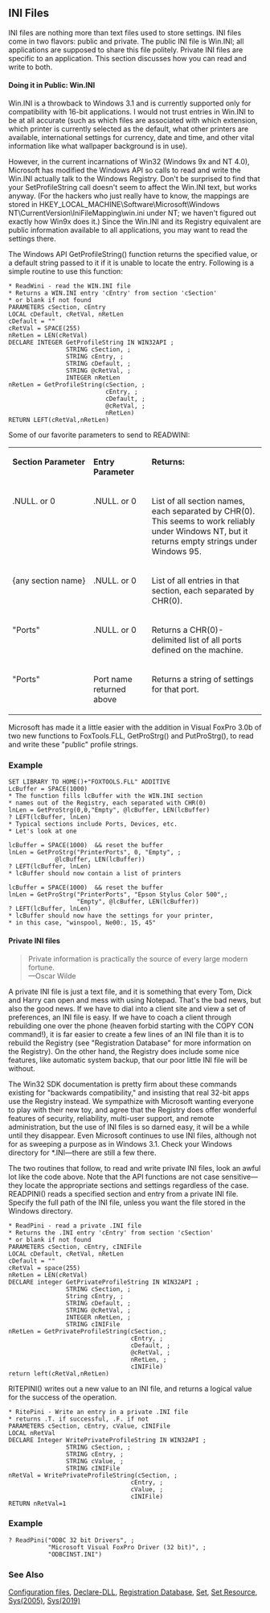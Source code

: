 ## INI Files

INI files are nothing more than text files used to store settings. INI files come in two flavors: public and private. The public INI file is Win.INI; all applications are supposed to share this file politely. Private INI files are specific to an application. This section discusses how you can read and write to both.

#### Doing it in Public: Win.INI

Win.INI is a throwback to Windows 3.1 and is currently supported only for compatibility with 16-bit applications. I would not trust entries in Win.INI to be at all accurate (such as which files are associated with which extension, which printer is currently selected as the default, what other printers are available, international settings for currency, date and time, and other vital information like what wallpaper background is in use).

However, in the current incarnations of Win32 (Windows 9x and NT 4.0), Microsoft has modified the Windows API so calls to read and write the Win.INI actually talk to the Windows Registry. Don't be surprised to find that your SetProfileString call doesn't seem to affect the Win.INI text, but works anyway. (For the hackers who just really have to know, the mappings are stored in HKEY_LOCAL_MACHINE\Software\Microsoft\Windows NT\CurrentVersion\IniFileMapping\win.ini under NT; we haven't figured out exactly how Win9x does it.) Since the Win.INI and its Registry equivalent are public information available to all applications, you may want to read the settings there. 

The Windows API GetProfileString() function returns the specified value, or a default string passed to it if it is unable to locate the entry. Following is a simple routine to use this function:

```foxpro
* ReadWini - read the WIN.INI file
* Returns a WIN.INI entry 'cEntry' from section 'cSection' 
* or blank if not found
PARAMETERS cSection, cEntry
LOCAL cDefault, cRetVal, nRetLen
cDefault = ""
cRetVal = SPACE(255)
nRetLen = LEN(cRetVal)
DECLARE INTEGER GetProfileString IN WIN32API ;
                STRING cSection, ;
                STRING cEntry, ;
                STRING cDefault, ;
                STRING @cRetVal, ;
                INTEGER nRetLen 
nRetLen = GetProfileString(cSection, ;
                           cEntry, ;
                           cDefault, ;
                           @cRetVal, ;
                           nRetLen)
RETURN LEFT(cRetVal,nRetLen)
```
Some of our favorite parameters to send to READWINI:

<table>
<tr>
  <td width="32%" valign="top">
  <p><b>Section Parameter </b></p>
  </td>
  <td width="23%" valign="top">
  <p><b>Entry Parameter</b></p>
  </td>
  <td width="45%" valign="top">
  <p><b>Returns:</b></p>
  </td>
 </tr>
<tr>
  <td width="32%" valign="top">
  <p>.NULL. or 0</p>
  </td>
  <td width="23%" valign="top">
  <p>.NULL. or 0</p>
  </td>
  <td width="45%" valign="top">
  <p>List of all section names, each separated by CHR(0). This seems to work reliably under Windows NT, but it returns empty strings under Windows 95.</p>
  </td>
 </tr>
<tr>
  <td width="32%" valign="top">
  <p>{any section name}</p>
  </td>
  <td width="23%" valign="top">
  <p>.NULL. or 0</p>
  </td>
  <td width="45%" valign="top">
  <p>List of all entries in that section, each separated by CHR(0).</p>
  </td>
 </tr>
<tr>
  <td width="32%" valign="top">
  <p>&quot;Ports&quot;</p>
  </td>
  <td width="23%" valign="top">
  <p>.NULL. or 0</p>
  </td>
  <td width="45%" valign="top">
  <p>Returns a CHR(0)-delimited list of all ports defined on the machine.</p>
  </td>
 </tr>
<tr>
  <td width="32%" valign="top">
  <p>&quot;Ports&quot;</p>
  </td>
  <td width="23%" valign="top">
  <p>Port name returned above</p>
  </td>
  <td width="45%" valign="top">
  <p>Returns a string of settings for that port.</p>
  </td>
 </tr>
</table>

Microsoft has made it a little easier with the addition in Visual FoxPro 3.0b of two new functions to FoxTools.FLL, GetProStrg() and PutProStrg(), to read and write these "public" profile strings.

### Example

```foxpro
SET LIBRARY TO HOME()+"FOXTOOLS.FLL" ADDITIVE
LcBuffer = SPACE(1000)
* The function fills lcBuffer with the WIN.INI section
* names out of the Registry, each separated with CHR(0)
lnLen = GetProStrg(0,0,"Empty", @lcBuffer, LEN(lcBuffer)
? LEFT(lcBuffer, lnLen)
* Typical sections include Ports, Devices, etc.
* Let's look at one

lcBuffer = SPACE(1000)  && reset the buffer
lnLen = GetProStrg("PrinterPorts", 0, "Empty", ;
             @lcBuffer, LEN(lcBuffer))
? LEFT(lcBuffer, lnLen)
* lcBuffer should now contain a list of printers

lcBuffer = SPACE(1000)  && reset the buffer
lnLen = GetProStrg("PrinterPorts", "Epson Stylus Color 500",;
                   "Empty", @lcBuffer, LEN(lcBuffer))
? LEFT(lcBuffer, lnLen)
* lcBuffer should now have the settings for your printer,
* in this case, "winspool, Ne00:, 15, 45"
```

#### Private INI files

>Private information is practically the source of every large modern fortune.<br>
 &mdash;Oscar Wilde

A private INI file is just a text file, and it is something that every Tom, Dick and Harry can open and mess with using Notepad. That's the bad news, but also the good news. If we have to dial into a client site and view a set of preferences, an INI file is easy. If we have to coach a client through rebuilding one over the phone (heaven forbid starting with the COPY CON command!), it is far easier to create a few lines of an INI file than it is to rebuild the Registry (see "Registration Database" for more information on the Registry). On the other hand, the Registry does include some nice features, like automatic system backup, that our poor little INI file will be without.

The Win32 SDK documentation is pretty firm about these commands existing for "backwards compatibility," and insisting that real 32-bit apps use the Registry instead. We sympathize with Microsoft wanting everyone to play with their new toy, and agree that the Registry does offer wonderful features of security, reliability, multi-user support, and remote administration, but the use of INI files is so darned easy, it will be a while until they disappear. Even Microsoft continues to use INI files, although not for as sweeping a purpose as in Windows 3.1. Check your Windows directory for *.INI&mdash;there are still a few there. 

The two routines that follow, to read and write private INI files, look an awful lot like the code above. Note that the API functions are not case sensitive&mdash;they locate the appropriate sections and settings regardless of the case. READPINI() reads a specified section and entry from a private INI file. Specify the full path of the INI file, unless you want the file stored in the Windows directory.

```foxpro
* ReadPini - read a private .INI file
* Returns the .INI entry 'cEntry' from section 'cSection' 
* or blank if not found
PARAMETERS cSection, cEntry, cINIFile
LOCAL cDefault, cRetVal, nRetLen
cDefault = ""
cRetVal = space(255)
nRetLen = LEN(cRetVal)
DECLARE integer GetPrivateProfileString IN WIN32API ;
                STRING cSection, ;
                String cEntry, ;
                STRING cDefault, ;
                STRING @cRetVal, ;
                INTEGER nRetLen, ;
                STRING cINIFile 
nRetLen = GetPrivateProfileString(cSection,;
                                  cEntry, ;
                                  cDefault, ;
                                  @cRetVal, ;
                                  nRetLen, ;
                                  cINIFile)
return left(cRetVal,nRetLen)
```
RITEPINI() writes out a new value to an INI file, and returns a logical value for the success of the operation.

```foxpro
* RitePini - Write an entry in a private .INI file
* returns .T. if successful, .F. if not
PARAMETERS cSection, cEntry, cValue, cINIFile
LOCAL nRetVal
DECLARE Integer WritePrivateProfileString IN WIN32API ;
                STRING cSection, ;
                STRING cEntry, ;
                STRING cValue, ;
                STRING cINIFile 
nRetVal = WritePrivateProfileString(cSection, ;
                                  cEntry, ;
                                  cValue, ;
                                  cINIFile)
RETURN nRetVal=1
```
### Example

```foxpro
? ReadPini("ODBC 32 bit Drivers", ;
           "Microsoft Visual FoxPro Driver (32 bit)", ;
           "ODBCINST.INI")
```
### See Also

[Configuration files](s4g322.md), [Declare-DLL](s4g281.md), [Registration Database](s4g300.md), [Set](s4g126.md), [Set Resource](s4g276.md), [Sys(2005)](s4g276.md), [Sys(2019)](s4g172.md)